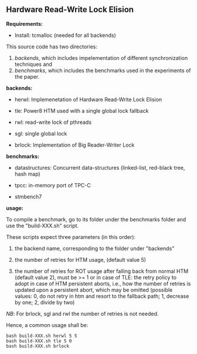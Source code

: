 ## Hardware Read-Write Lock Elision ##

**Requirements:**

* Install: tcmalloc (needed for all backends)


This source code has two directories: 
1. *backends*, which includes impelementation of different synchronization techniques and 
2. *benchmarks*, which includes the benchmarks used in the experiments of the paper.


**backends:**

* herwl: Implemenetation of Hardware Read-Write Lock Elision

* tle: Power8 HTM used with a single global lock fallback

* rwl: read-write lock of pthreads

* sgl: single global lock

* brlock: Implementation of Big Reader-Writer Lock



**benchmarks:**

* datastructures: Concurrent data-structures (linked-list, red-black tree, hash map)

* tpcc: in-memory port of TPC-C

* stmbench7

**usage:**

To compile a benchmark, go to its folder under the benchmarks folder and use the "build-XXX.sh" script.
 
These scripts expect three parameters (in this order):

1. the backend name, corresponding to the folder under "backends"

2. the number of retries for HTM usage, (default value 5)

3. the number of retries for ROT usage after falling back from normal HTM (default value 2), must be >= 1 
   or in case of TLE: the retry policy to adopt in case of HTM persistent aborts, i.e., how the number of retries is updated upon a 
   persistent abort, which may be omitted (possible values: 0, do not retry in htm and resort to the fallback path; 1, decrease by
   one; 2, divide by two)

*NB*: For brlock, sgl and rwl the number of retries is not needed.

Hence, a common usage shall be: 
```
bash build-XXX.sh herwl 5 5
bash build-XXX.sh tle 5 0
bash build-XXX.sh brlock
```


